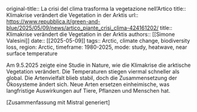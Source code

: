 original-title:: La crisi del clima trasforma la vegetazione nell’Artico
title:: Klimakrise verändert die Vegetation in der Arktis
url:: https://www.repubblica.it/green-and-blue/2025/05/09/news/artico_piante_crisi_clima-424161202/
title:: Klimakrise verändert die Vegetation in der Arktis
authors:: [[Simone Valesini]]
date:: [[2025-05-09]]
tags:: Arctic, climate change, biodiversity loss, region: Arctic, timeframe: 1980-2025, mode: study, heatwave, near surface temperature

Am 9.5.2025 zeigte eine Studie in Nature, wie die Klimakrise die arktische Vegetation verändert. Die Temperaturen stiegen viermal schneller als global. Die Artenvielfalt blieb stabil, doch die Zusammensetzung der Ökosysteme ändert sich. Neue Arten ersetzen einheimische, was langfristige Auswirkungen auf Tiere, Pflanzen und Menschen hat.

[Zusammenfassung mit Mistral generiert]
